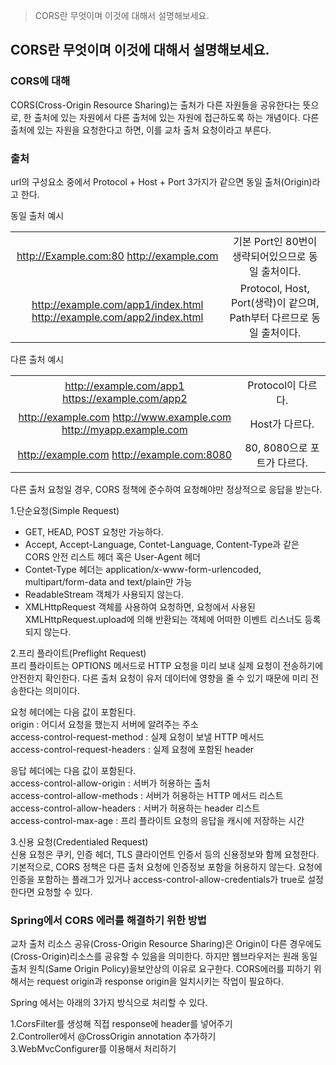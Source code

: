 >CORS란 무엇이며 이것에 대해서 설명해보세요.
## CORS란 무엇이며 이것에 대해서 설명해보세요.
### CORS에 대해
CORS(Cross-Origin Resource Sharing)는 출처가 다른 자원들을 공유한다는 뜻으로, 한 출처에 있는 자원에서 다른 출처에 있는 자원에 접근하도록 하는 개념이다. 다른 출처에 있는 자원을 요청한다고 하면, 이를 교차 출처 요청이라고 부른다.

### 출처 
url의 구성요소 중에서 Protocol + Host + Port 3가지가 같으면 동일 출처(Origin)라고 한다.

동일 출처 예시  

|                                                                        |                                                     |
|:----------------------------------------------------------------------:|:---------------------------------------------------:|
|               http://Example.com:80  http://example.com                |           기본 Port인 80번이 생략되어있으므로 동일 출처이다.           | 
| http://example.com/app1/index.html  http://example.com/app2/index.html | Protocol, Host, Port(생략)이 같으며, Path부터 다르므로 동일 출처이다. |


다른 출처 예시

|                                                                      |                     |
|:--------------------------------------------------------------------:|:-------------------:|
|          http://example.com/app1  https://example.com/app2           |   Protocol이 다르다.    |
| http://example.com  http://www.example.com  http://myapp.example.com |     Host가 다르다.      |
|             http://example.com  http://example.com:8080              | 80, 8080으로 포트가 다르다. |

다른 출처 요청일 경우, CORS 정책에 준수하여 요청해야만 정상적으로 응답을 받는다.

1.단순요청(Simple Request)
- GET, HEAD, POST 요청만 가능하다.
- Accept, Accept-Language, Contet-Language, Content-Type과 같은 CORS 안전 리스트 헤더 혹은 User-Agent 헤더
- Contet-Type 헤더는 application/x-www-form-urlencoded, multipart/form-data and text/plain만 가능
- ReadableStream 객체가 사용되지 않는다.
- XMLHttpRequest 객체를 사용하여 요청하면, 요청에서 사용된 XMLHttpRequest.upload에 의해 반환되는 객체에 어떠한 이벤트 리스너도 등록되지 않는다.

2.프리 플라이트(Preflight Request)  
프리 플라이트는 OPTIONS 메서드로 HTTP 요청을 미리 보내 실제 요청이 전송하기에 안전한지 확인한다. 다른 출처 요청이 유저 데이터에 영향을 줄 수 있기 때문에  미리 전송한다는 의미이다.


요청 헤더에는 다음 값이 포함된다.  
origin : 어디서 요청을 했는지 서버에 알려주는 주소  
access-control-request-method : 실제 요청이 보낼 HTTP 메서드  
access-control-request-headers : 실제 요청에 포함된 header


응답 헤더에는 다음 값이 포함된다.  
access-control-allow-origin : 서버가 허용하는 출처  
access-control-allow-methods : 서버가 허용하는 HTTP 메서드 리스트  
access-control-allow-headers : 서버가 허용하는 header 리스트  
access-control-max-age : 프리 플라이트 요청의 응답을 캐시에 저장하는 시간  

3.신용 요청(Credentialed Request)  
신용 요청은 쿠키, 인증 헤더, TLS 클라이언트 인증서 등의 신용정보와 함께 요청한다. 기본적으로, CORS 정책은 다른 출처 요청에 인증정보 포함을 허용하지 않는다. 요청에 인증을 포함하는 플래그가 있거나 access-control-allow-credentials가 true로 설정 한다면 요청할 수 있다.

### Spring에서 CORS 에러를 해결하기 위한 방법
교차 출처 리소스 공유(Cross-Origin Resource Sharing)은 Origin이 다른 경우에도(Cross-Origin)리소스를 공유할 수 있음을 의미한다. 하지만 웹브라우저는 원래 동일 출처 원칙(Same Origin Policy)을보안상의 이유로 요구한다. CORS에러를 피하기 위해서는 request origin과 response origin을 일치시키는 작업이 필요하다.  

Spring 에서는 아래의 3가지 방식으로 처리할 수 있다.

1.CorsFilter를 생성해 직접 response에 header를 넣어주기  
2.Controller에서 @CrossOrigin annotation 추가하기  
3.WebMvcConfigurer를 이용해서 처리하기